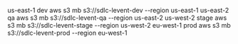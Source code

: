 us-east-1 dev                      aws s3 mb s3://sdlc-levent-dev --region us-east-1 
us-east-2 qa                       aws s3 mb s3://sdlc-levent-qa --region us-east-2 us-west-2 stage                    aws s3 mb s3://sdlc-levent-stage --region us-west-2 eu-west-1 prod                     aws s3 mb s3://sdlc-levent-prod --region eu-west-1